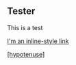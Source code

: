 ## Tester

This is a test

[I'm an inline-style link](javascript:window.lessonFunctions.tester();)

[[hypotenuse]]((showQR,RightAngleTriangles/base/Main,#444))

